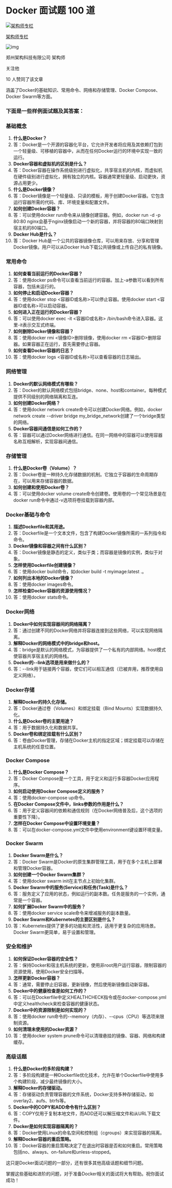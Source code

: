 # Docker 面试题 100 道

[![架构师专栏](https://picx.zhimg.com/v2-5810376cc738c9b353e8552116167c99_l.jpg?source=172ae18b)](https://www.zhihu.com/people/souyunku)

[架构师专栏](https://www.zhihu.com/people/souyunku)

[](https://www.zhihu.com/question/48510028)![img](https://picx.zhimg.com/v2-4812630bc27d642f7cafcd6cdeca3d7a.jpg?source=88ceefae)

郑州架构科技有限公司 架构师

关注他

10 人赞同了该文章



涵盖了Docker的基础知识、常用命令、网络和存储管理、Docker Compose、Docker Swarm等方面。

### **下面是一些样例面试题及其答案：**

### **基础概念**

1. **什么是Docker？**
2. 答：Docker是一个开源的容器化平台，它允许开发者将应用及其依赖打包到一个轻量级、可移植的容器中，从而在任何Docker运行的环境中实现一致的运行。
3. **Docker容器和虚拟机的区别是什么？**
4. 答：Docker容器在操作系统级别进行虚拟化，共享宿主机的内核，而虚拟机在硬件级别进行虚拟化，拥有独立的内核。容器通常更轻量级、启动更快，资源占用更少。
5. **什么是Docker镜像？**
6. 答：Docker镜像是一个轻量级、只读的模板，用于创建Docker容器。它包含运行容器所需的代码、库、环境变量和配置文件。
7. **如何创建Docker容器？**
8. 答：可以使用docker run命令来从镜像创建容器。例如，docker run -d -p 80:80 nginx会基于nginx镜像启动一个新的容器，并将容器的80端口映射到宿主机的80端口。
9. **Docker Hub是什么？**
10. 答：Docker Hub是一个公共的容器镜像仓库，可以用来存放、分享和管理Docker镜像。用户可以从Docker Hub下载公共镜像或上传自己的私有镜像。

### **常用命令**

1. **如何查看当前运行的Docker容器？**
2. 答：使用docker ps命令可以查看当前运行的容器。加上-a参数可以看到所有容器，包括未运行的。
3. **如何停止和启动Docker容器？**
4. 答：使用docker stop <容器ID或名称>可以停止容器。使用docker start <容器ID或名称>可以启动容器。
5. **如何进入正在运行的Docker容器？**
6. 答：可以使用docker exec -it <容器ID或名称> /bin/bash命令进入容器。这里-it表示交互式终端。
7. **如何删除Docker镜像和容器？**
8. 答：使用docker rmi <镜像ID>删除镜像，使用docker rm <容器ID>删除容器。如果容器正在运行，首先需要停止容器。
9. **如何查看Docker容器的日志？**
10. 答：使用docker logs <容器ID或名称>可以查看容器的日志输出。

### **网络管理**

1. **Docker的默认网络模式有哪些？**
2. 答：Docker的默认网络模式包括bridge、none、host和container。每种模式提供不同级别的网络隔离和互连。
3. **如何创建Docker网络？**
4. 答：使用docker network create命令可以创建Docker网络。例如，docker network create --driver bridge my_bridge_network创建了一个bridge类型的网络。
5. **Docker容器间通信是如何工作的？**
6. 答：容器可以通过Docker网络进行通信。在同一网络中的容器可以使用容器名称互相解析，实现容器间通信。

### **存储管理**

1. **什么是Docker卷（Volume）？**
2. 答：Docker卷是一种持久化存储数据的机制。它独立于容器的生命周期存在，可以用来存储容器的数据。
3. **如何创建和使用Docker卷？**
4. 答：可以使用docker volume create命令创建卷。使用卷的一个常见场景是在docker run命令中通过-v选项将卷挂载到容器内部。

### **Docker基础与命令**

1. **描述Dockerfile和其用途。**
2. 答：Dockerfile是一个文本文件，包含了构建Docker镜像所需的一系列指令和命令。
3. **Docker镜像和容器之间有什么区别？**
4. 答：Docker镜像是静态的定义，类似于类；而容器是镜像的实例，类似于对象。
5. **怎样使用Dockerfile创建镜像？**
6. 答：使用docker build命令，如docker build -t myimage:latest .。
7. **如何列出本地的Docker镜像？**
8. 答：使用docker images命令。
9. **怎样检查Docker容器的资源使用情况？**
10. 答：使用docker stats命令。

### **Docker网络**

1. **Docker中如何实现容器间的网络隔离？**
2. 答：通过创建不同的Docker网络并将容器连接到这些网络，可以实现网络隔离。
3. **解释Docker的网络模式中的bridge和host。**
4. 答：bridge是默认的网络模式，为容器提供了一个私有的内部网络。host模式使容器共享宿主机的网络栈。
5. **Docker的--link选项是用来做什么的？**
6. 答：--link用于链接两个容器，使它们可以相互通信（已被弃用，推荐使用自定义网络）。

### **Docker存储**

1. **解释Docker的持久化存储。**
2. 答：Docker通过卷（Volumes）和绑定挂载（Bind Mounts）实现数据持久化。
3. **什么是Docker卷的主要用途？**
4. 答：用于数据持久化和数据共享。
5. **Docker卷和绑定挂载有什么区别？**
6. 答：卷由Docker管理，存储在Docker主机的指定区域；绑定挂载可以存储在主机系统的任意位置。

### **Docker Compose**

1. **什么是Docker Compose？**
2. 答：Docker Compose是一个工具，用于定义和运行多容器Docker应用程序。
3. **如何启动使用Docker Compose定义的服务？**
4. 答：使用docker-compose up命令。
5. **在Docker Compose文件中，links参数的作用是什么？**
6. 答：用于定义容器间的依赖和通信规则（在Docker网络普及后，这个选项的重要性下降）。
7. **怎样在Docker Compose中设置环境变量？**
8. 答：可以在docker-compose.yml文件中使用environment键设置环境变量。

### **Docker Swarm**

1. **Docker Swarm是什么？**
2. 答：Docker Swarm是Docker的原生集群管理工具，用于在多个主机上部署和管理Docker容器。
3. **如何创建一个Docker Swarm集群？**
4. 答：使用docker swarm init在主节点上初始化集群。
5. **Docker Swarm中的服务(Service)和任务(Task)是什么？**
6. 答：服务定义了应用的状态，例如运行的副本数。任务是服务的一个实例，通常是一个容器。
7. **如何扩展Docker Swarm中的服务？**
8. 答：使用docker service scale命令来增减服务的副本数量。
9. **Docker Swarm和Kubernetes的主要区别是什么？**
10. 答：Kubernetes提供了更多的功能和灵活性，适用于更复杂的应用场景。Docker Swarm更简单，易于设置和管理。

### **安全和维护**

1. **如何保证Docker容器的安全性？**
2. 答：保持Docker和宿主机系统的更新，使用非root用户运行容器，限制容器的资源使用，使用Docker安全扫描等。
3. **怎样更新Docker容器？**
4. 答：通常，需要停止旧容器，更新镜像，然后使用新镜像启动新容器。
5. **Docker中的健康检查是如何工作的？**
6. 答：可以在Dockerfile中定义HEALTHCHECK指令或在docker-compose.yml中定义healthcheck来检查容器的健康状态。
7. **Docker中的资源限制是如何实现的？**
8. 答：使用docker run命令的--memory（内存）、--cpus（CPU）等选项来限制资源。
9. **如何清理未使用的Docker资源？**
10. 答：使用docker system prune命令可以清理悬挂的镜像、容器、网络和构建缓存。

### **高级话题**

1. **什么是Docker的多阶段构建？**
2. 答：多阶段构建是一种Dockerfile优化技术，允许在单个Dockerfile中使用多个构建阶段，减少最终镜像的大小。
3. **解释Docker的存储驱动。**
4. 答：存储驱动负责管理容器的文件系统，Docker支持多种存储驱动，如overlay2、aufs、btrfs等。
5. **Docker中的COPY和ADD命令有什么区别？**
6. 答：COPY仅用于复制本地文件，而ADD还可以解压缩文件和从URL下载文件。
7. **Docker是如何实现容器隔离的？**
8. 答：Docker使用Linux的命名空间和控制组（cgroups）来实现容器的隔离。
9. **解释Docker容器的重启策略。**
10. 答：Docker容器的重启策略决定了在退出时容器是否和如何重启。常用策略包括no、always、on-failure和unless-stopped。

这只是Docker面试问题的一部分，还有很多其他高级话题和细节问题。

掌握这些基础和进阶的问题，对于准备Docker相关的面试将大有帮助。祝你面试成功！